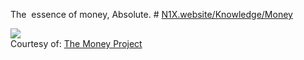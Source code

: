 The  essence of money, Absolute.
# [N1X.website/Knowledge/Money](www.N1X.website/Knowledge/Money)
![]()
<div style="clear:both"><a href="http://money.visualcapitalist.com/all-of-the-worlds-money-and-markets-in-one-visualization/"><img src="http://i2.wp.com/money.visualcapitalist.com/wp-content/uploads/2015/12/all-the-worlds-money-and-markets-dv.png?w=1360" border="0" data-recalc-dims="1" /></a></div><div>Courtesy of: <a href="http://money.visualcapitalist.com">The Money Project</a></div>
